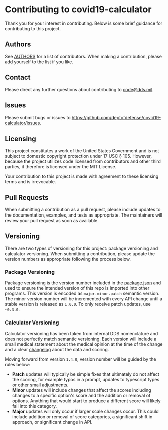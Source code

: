 # Contributing to covid19-calculator

Thank you for your interest in contributing. Below is some brief guidance for contributing to this project.

## Authors

See [AUTHORS](https://github.com/deptofdefense/covid19-calculator/blob/master/AUTHORS) for a list of contributors. When making a contribution, please add yourself to the list if you like.

## Contact

Please direct any further questions about contributing to <code@dds.mil>.

## Issues

Please submit bugs or issues to <https://github.com/deptofdefense/covid19-calculator/issues>.

## Licensing

This project constitutes a work of the United States Government and is not subject to domestic copyright protection under 17 USC § 105. However, because the project utilizes code licensed from contributors and other third parties, it therefore is licensed under the MIT License.

Your contribution to this project is made with agreement to these licensing terms and is irrevocable.

## Pull Requests

When submitting a contribution as a pull request, please include updates to the documentation, examples, and tests as appropriate. The maintainers will review your pull request as soon as available.

## Versioning

There are two types of versioning for this project: package versioning and calculator versioning. When submitting a contribution, please update the version numbers as appropriate following the process below.

### Package Versioning

Package versioning is the version number included in the [package.json](package.json) and used to ensure the intended version of this repo is imported into other programs. This version is encoded as `major.minor.patch` semantic version. The minor version number will be incremented with every API change until a stable version is released as `1.0.0`. To only receive patch updates, use `~0.3.0`.

### Calculator Versioning

Calculator versioning has been taken from internal DDS nomenclature and does not perfectly match semantic versioning. Each version will include a small medical statement about the medical opinion at the time of the change and a clear [changelog](CHANGELOG.md) about the data and scoring.

Moving forward from version `1.4.0`, version number will be guided by the rules below:

- **Patch** updates will typically be simple fixes that ultimately do not affect the scoring, for example typos in a prompt, updates to typescript types or other small adjustments.
- **Minor** updates will include changes that affect the scores including changes to a specific option's score and the addition or removal of options. Anything that would start to produce a different score will likely fall into this category.
- **Major** updates will only occur if larger scale changes occur. This could include addition or removal of score categories, a significant shift in approach, or significant change in API.
